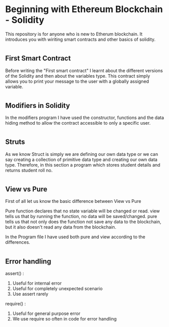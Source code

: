 # **Beginning with Ethereum Blockchain - Solidity**

This repository is for anyone who is new to Etherum blockchain. It introduces you with wiriting smart contracts and other basics of solidity.

#

## **First Smart Contract**

Before writing the "First smart contract" I learnt about the different versions of the Solidity and then about the variables type. This contract simply allows you to print your message to the user with a globally assigned variable. 

#

## **Modifiers in Solidity**

In the modifiers program I have used the constructor, functions and the data hiding method to allow the contract accessible to only a specific user. 

#

## **Struts**

As we know Struct is simply we are defining our own data type or we can say creating a collection of primitive data type and creating our own data type. Therefore, in this section a program which stores student details and returns student roll no.
#

## **View vs Pure**

First of all let us know the basic difference between View vs Pure

Pure function declares that no state variable will be changed or read. view tells us that by running the function, no data will be saved/changed. pure tells us that not only does the function not save any data to the blockchain, but it also doesn't read any data from the blockchain.

In the Program file I have used both pure and view according to the differences.

# 

## **Error handling**

assert() :
1) Useful for internal error
2) Useful for completely unexpected scenario
3) Use assert rarely

require() :
1) Useful for general purpose error
2) We use require so often in code for error handling

#
